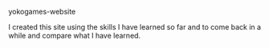 yokogames-website

I created this site using the skills I have learned so far 
and to come back in a while and compare what I have learned.